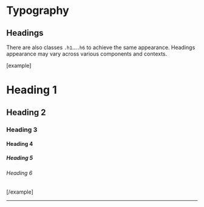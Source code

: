 Typography
==========

## Headings

There are also classes <code>.h1</code>&hellip;<code>.h6</code> to achieve the same appearance.
Headings appearance may vary across various components and contexts.

[example]
<h1>Heading 1</h1>
<h2>Heading 2</h2>
<h3>Heading 3</h3>
<h4>Heading 4</h4>
<h5>Heading 5</h5>
<h6>Heading 6</h6>
[/example]


<hr>